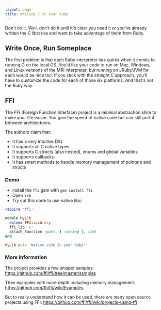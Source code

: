 ```yaml
---
layout: page
title: Writing C in Your Ruby
---
```


Don't do it. Well, don't do it until it's clear you need it _or_ you've already written the C libraries and want to take advantage of them from Ruby.

## Write Once, Run Someplace

The first problem is that each Ruby interpreter has quirks when it comes to running C on the local OS. You'd like your code to run on Mac, Windows, and Linux versions of the MRI interpreter, but running on JRuby/JVM for each would be nice too. If you stick with the straight C approach, you'll have to customize the code for each of those six platforms. And that's not the Ruby way.

## FFI

The FFI (Foreign Function Interface) project is a minimal abstraction shim to make your life easier. You gain the speed of native code but can still port it between architectures.

The authors claim that:

* It has a very intuitive DSL
* It supports all C native types
* It supports C structs (also nested), enums and global variables
* It supports callbacks
* It has smart methods to handle memory management of pointers and structs

### Demo

* Install the `ffi` gem with `gem install ffi`
* Open `irb`
* Try out this code to use native libc:

```ruby
require 'ffi'

module MyLib
  extend FFI::Library
  ffi_lib 'c'
  attach_function :puts, [ :string ], :int
end

MyLib.puts 'Native code in your Ruby!'
```

### More Information

The project provides a few snippet samples: https://github.com/ffi/ffi/tree/master/samples

Then examples with more depth including memory management: https://github.com/ffi/ffi/wiki/Examples

But to really understand how it can be used, there are many open source projects using FFI: https://github.com/ffi/ffi/wiki/projects-using-ffi